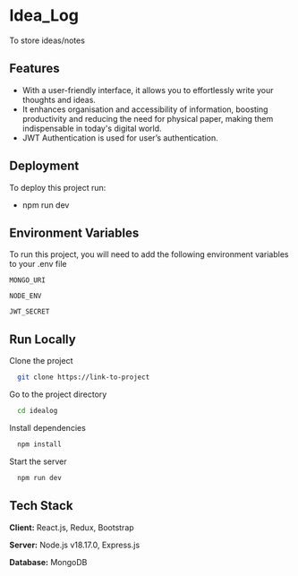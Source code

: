 # Idea_Log
To store ideas/notes 

## Features

- With a user-friendly interface, it allows you to effortlessly write your thoughts and ideas. 
- It enhances organisation and accessibility of information, boosting productivity and reducing the need for physical paper, making them indispensable in today's digital world.
- JWT Authentication is used for user’s authentication.
 


## Deployment

To deploy this project run:

- npm run dev



## Environment Variables

To run this project, you will need to add the following environment variables to your .env file

`MONGO_URI`

`NODE_ENV`

`JWT_SECRET`


## Run Locally

Clone the project

```bash
  git clone https://link-to-project
```

Go to the project directory

```bash
  cd idealog
```

Install dependencies

```bash
  npm install
```

Start the server

```bash
  npm run dev
```


## Tech Stack

**Client:** React.js, Redux, Bootstrap

**Server:** Node.js v18.17.0, Express.js

**Database:** MongoDB


